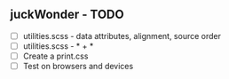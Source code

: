 ## juckWonder - TODO

- [ ] utilities.scss - data attributes, alignment, source order
- [ ] utilities.scss - * + *
- [ ] Create a print.css
- [ ] Test on browsers and devices